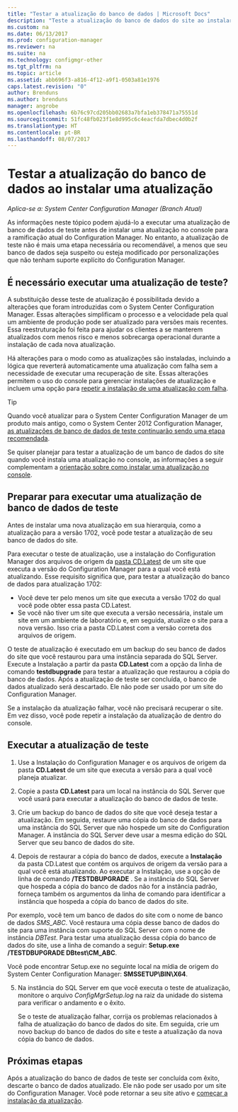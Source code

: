 ```yaml
---
title: "Testar a atualização do banco de dados | Microsoft Docs"
description: "Teste a atualização do banco de dados do site ao instalar as atualizações para o Configuration Manager."
ms.custom: na
ms.date: 06/13/2017
ms.prod: configuration-manager
ms.reviewer: na
ms.suite: na
ms.technology: configmgr-other
ms.tgt_pltfrm: na
ms.topic: article
ms.assetid: abb696f3-a816-4f12-a9f1-0503a81e1976
caps.latest.revision: "0"
author: Brenduns
ms.author: brenduns
manager: angrobe
ms.openlocfilehash: 6b76c97cd205bb02683a7bfa1eb378471a75551d
ms.sourcegitcommit: 51fc48fb023f1e8d995c6c4eacfda7dbec4d0b2f
ms.translationtype: HT
ms.contentlocale: pt-BR
ms.lasthandoff: 08/07/2017
---
```

# <a name="test-the-database-upgrade-when-installing-an-update"></a>Testar a atualização do banco de dados ao instalar uma atualização

*Aplica-se a: System Center Configuration Manager (Branch Atual)*

As informações neste tópico podem ajudá-lo a executar uma atualização de banco de dados de teste antes de instalar uma atualização no console para a ramificação atual do Configuration Manager. No entanto, a atualização de teste não é mais uma etapa necessária ou recomendável, a menos que seu banco de dados seja suspeito ou esteja modificado por personalizações que não tenham suporte explícito do Configuration Manager.

## <a name="do-i-need-to-run-a-test-upgrade"></a>É necessário executar uma atualização de teste?
A substituição desse teste de atualização é possibilitada devido a alterações que foram introduzidas com o System Center Configuration Manager. Essas alterações simplificam o processo e a velocidade pela qual um ambiente de produção pode ser atualizado para versões mais recentes. Essa reestruturação foi feita para ajudar os clientes a se manterem atualizados com menos risco e menos sobrecarga operacional durante a instalação de cada nova atualização.

Há alterações para o modo como as atualizações são instaladas, incluindo a lógica que reverterá automaticamente uma atualização com falha sem a necessidade de executar uma recuperação de site. Essas alterações permitem o uso do console para gerenciar instalações de atualização e incluem uma opção para [repetir a instalação de uma atualização com falha](/sccm/core/servers/manage/install-in-console-updates#bkmk_retry).

> [!TIP]
> Quando você atualizar para o System Center Configuration Manager de um produto mais antigo, como o System Center 2012 Configuration Manager, [as atualizações de banco de dados de teste continuarão sendo uma etapa recomendada](/sccm/core/servers/deploy/install/upgrade-to-configuration-manager#a-namebkmktesta-test-the-site-database-upgrade).

Se quiser planejar para testar a atualização de um banco de dados do site quando você instala uma atualização no console, as informações a seguir complementam a [orientação sobre como instalar uma atualização no console](/sccm/core/servers/manage/install-in-console-updates#a-namebkmkinstalla-install-in-console-updates).

## <a name="prepare-to-run-a-test-database-upgrade"></a>Preparar para executar uma atualização de banco de dados de teste  
Antes de instalar uma nova atualização em sua hierarquia, como a atualização para a versão 1702, você pode testar a atualização de seu banco de dados do site.

Para executar o teste de atualização, use a instalação do Configuration Manager dos arquivos de origem da [pasta CD.Latest](/sccm/core/servers/manage/the-cd.latest-folder) de um site que executa a versão do Configuration Manager para a qual você está atualizando. Esse requisito significa que, para testar a atualização do banco de dados para atualização 1702:
-   Você deve ter pelo menos um site que executa a versão 1702 do qual você pode obter essa pasta CD.Latest.
-   Se você não tiver um site que executa a versão necessária, instale um site em um ambiente de laboratório e, em seguida, atualize o site para a nova versão. Isso cria a pasta CD.Latest com a versão correta dos arquivos de origem.

O teste de atualização é executado em um backup do seu banco de dados do site que você restaurou para uma instância separada do SQL Server.  Execute a Instalação a partir da pasta **CD.Latest** com a opção da linha de comando **testdbupgrade** para testar a atualização que restaurou a cópia do banco de dados. Após a atualização de teste ser concluída, o banco de dados atualizado será descartado. Ele não pode ser usado por um site do Configuration Manager.

Se a instalação da atualização falhar, você não precisará recuperar o site. Em vez disso, você pode repetir a instalação da atualização de dentro do console.

##  <a name="run-the-test-upgrade"></a>Executar a atualização de teste    
1.  Use a Instalação do Configuration Manager e os arquivos de origem da pasta **CD.Latest** de um site que executa a versão para a qual você planeja atualizar.  

2.  Copie a pasta **CD.Latest** para um local na instância do SQL Server que você usará para executar a atualização do banco de dados de teste.

3.  Crie um backup do banco de dados do site que você deseja testar a atualização. Em seguida, restaure uma cópia do banco de dados para uma instância do SQL Server que não hospede um site do Configuration Manager. A instância do SQL Server deve usar a mesma edição do SQL Server que seu banco de dados do site.  

4.  Depois de restaurar a cópia do banco de dados, execute a **Instalação** da pasta CD.Latest que contém os arquivos de origem da versão para a qual você está atualizando. Ao executar a Instalação, use a opção de linha de comando **/TESTDBUPGRADE** . Se a instância do SQL Server que hospeda a cópia do banco de dados não for a instância padrão, forneça também os argumentos da linha de comando para identificar a instância que hospeda a cópia do banco de dados do site.   

  Por exemplo, você tem um banco de dados do site com o nome de banco de dados *SMS_ABC*. Você restaura uma cópia desse banco de dados do site para uma instância com suporte do SQL Server com o nome de instância *DBTest*. Para testar uma atualização dessa cópia do banco de dados do site, use a linha de comando a seguir: **Setup.exe /TESTDBUPGRADE DBtest\CM_ABC**.  

  Você pode encontrar Setup.exe no seguinte local na mídia de origem do System Center Configuration Manager: **SMSSETUP\BIN\X64**.  

5.  Na instância do SQL Server em que você executa o teste de atualização, monitore o arquivo *ConfigMgrSetup.log* na raiz da unidade do sistema para verificar o andamento e o êxito.  

     Se o teste de atualização falhar, corrija os problemas relacionados à falha de atualização do banco de dados do site. Em seguida, crie um novo backup do banco de dados do site e teste a atualização da nova cópia do banco de dados.  



## <a name="next-steps"></a>Próximas etapas
Após a atualização do banco de dados de teste ser concluída com êxito, descarte o banco de dados atualizado. Ele não pode ser usado por um site do Configuration Manager. Você pode retornar a seu site ativo e [começar a instalação da atualização](/sccm/core/servers/manage/install-in-console-updates).
